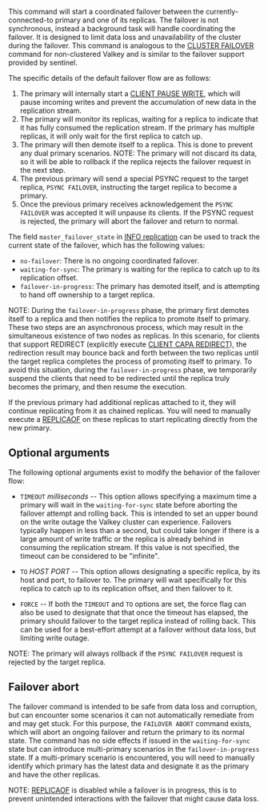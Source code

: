 This command will start a coordinated failover between the currently-connected-to primary and one of its replicas.
The failover is not synchronous, instead a background task will handle coordinating the failover. 
It is designed to limit data loss and unavailability of the cluster during the failover.
This command is analogous to the [CLUSTER FAILOVER](cluster-failover.md) command for non-clustered Valkey and is similar to the failover support provided by sentinel.

The specific details of the default failover flow are as follows:

1. The primary will internally start a [CLIENT PAUSE WRITE](client-pause.md), which will pause incoming writes and prevent the accumulation of new data in the replication stream.
2. The primary will monitor its replicas, waiting for a replica to indicate that it has fully consumed the replication stream. If the primary has multiple replicas, it will only wait for the first replica to catch up.
3. The primary will then demote itself to a replica. This is done to prevent any dual primary scenarios. NOTE: The primary will not discard its data, so it will be able to rollback if the replica rejects the failover request in the next step.
4. The previous primary will send a special PSYNC request to the target replica, `PSYNC FAILOVER`, instructing the target replica to become a primary.
5. Once the previous primary receives acknowledgement the `PSYNC FAILOVER` was accepted it will unpause its clients. If the PSYNC request is rejected, the primary will abort the failover and return to normal.

The field `master_failover_state` in [INFO replication](info.md) can be used to track the current state of the failover, which has the following values:

* `no-failover`: There is no ongoing coordinated failover.
* `waiting-for-sync`: The primary is waiting for the replica to catch up to its replication offset.
* `failover-in-progress`: The primary has demoted itself, and is attempting to hand off ownership to a target replica.

NOTE:
During the `failover-in-progress` phase, the primary first demotes itself to a replica and then notifies the replica to promote itself to primary.
These two steps are an asynchronous process, which may result in the simultaneous existence of two nodes as replicas.
In this scenario, for clients that support REDIRECT (explicitly execute [CLIENT CAPA REDIRECT](client-capa.md)), the redirection result may bounce back and forth between the two replicas until the target replica completes the process of promoting itself to primary.
To avoid this situation, during the `failover-in-progress` phase, we temporarily suspend the clients that need to be redirected until the replica truly becomes the primary, and then resume the execution.

If the previous primary had additional replicas attached to it, they will continue replicating from it as chained replicas. You will need to manually execute a [REPLICAOF](replicaof.md) on these replicas to start replicating directly from the new primary.

## Optional arguments
The following optional arguments exist to modify the behavior of the failover flow:

* `TIMEOUT` *milliseconds* -- This option allows specifying a maximum time a primary will wait in the `waiting-for-sync` state before aborting the failover attempt and rolling back.
This is intended to set an upper bound on the write outage the Valkey cluster can experience.
Failovers typically happen in less than a second, but could take longer if there is a large amount of write traffic or the replica is already behind in consuming the replication stream. 
If this value is not specified, the timeout can be considered to be "infinite".

* `TO` *HOST* *PORT* -- This option allows designating a specific replica, by its host and port, to failover to. The primary will wait specifically for this replica to catch up to its replication offset, and then failover to it.

* `FORCE` -- If both the `TIMEOUT` and `TO` options are set, the force flag can also be used to designate that that once the timeout has elapsed, the primary should failover to the target replica instead of rolling back.
This can be used for a best-effort attempt at a failover without data loss, but limiting write outage.

NOTE: The primary will always rollback if the `PSYNC FAILOVER` request is rejected by the target replica. 

## Failover abort

The failover command is intended to be safe from data loss and corruption, but can encounter some scenarios it can not automatically remediate from and may get stuck. 
For this purpose, the `FAILOVER ABORT` command exists, which will abort an ongoing failover and return the primary to its normal state. 
The command has no side effects if issued in the `waiting-for-sync` state but can introduce multi-primary scenarios in the `failover-in-progress` state. 
If a multi-primary scenario is encountered, you will need to manually identify which primary has the latest data and designate it as the primary and have the other replicas.

NOTE: [REPLICAOF](replicaof.md) is disabled while a failover is in progress, this is to prevent unintended interactions with the failover that might cause data loss.
